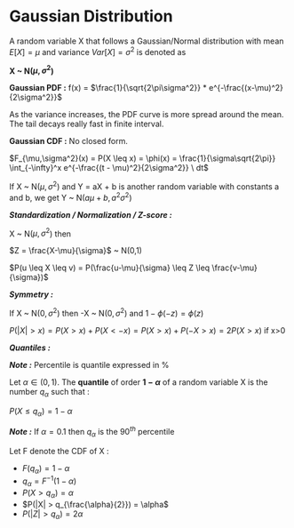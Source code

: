 # Gaussian Distribution

A random variable X that follows a Gaussian/Normal distribution with mean $E[X] = \mu$ and variance $Var[X] = \sigma^2$ is denoted as 

**X ~ N($\mu,\sigma^2$)**

**Gaussian PDF :** f(x) = $\frac{1}{\sqrt{2\pi\sigma^2}} * e^{-\frac{(x-\mu)^2}{2\sigma^2}}$

As the variance increases, the PDF curve is more spread around the mean. The tail decays really fast in finite interval.

**Gaussian CDF :** No closed form. 

$F_{\mu,\sigma^2}(x) = P(X \leq x) = \phi(x) = \frac{1}{\sigma\sqrt{2\pi}} \int_{-\infty}^x e^{-\frac{(t - \mu)^2}{2\sigma^2}} \ dt$

If X ~ N($\mu,\sigma^2$) and Y = aX + b is another random variable with constants a and b, we get Y ~ N($a\mu+b,a^2\sigma^2$)

***Standardization / Normalization / Z-score :***

X ~ N($\mu,\sigma^2$) then 

$Z = \frac{X-\mu}{\sigma}$ ~ N(0,1)

$P(u \leq X \leq v) = P(\frac{u-\mu}{\sigma} \leq Z \leq \frac{v-\mu}{\sigma})$

***Symmetry :***

If X ~ N($0,\sigma^2$) then -X ~ N($0,\sigma^2$) and $1 - \phi(-z) = \phi(z)$

$P(|X| > x) = P(X > x) + P(X < -x) = P(X > x) + P(-X > x) = 2P(X > x)$ if x>0

***Quantiles :***

***Note :*** Percentile is quantile expressed in %

Let $\alpha \in (0,1)$. The **quantile** of order **$1-\alpha$** of a random variable X is the number $q_{\alpha}$ such that :

$P(X \leq q_{\alpha}) = 1-\alpha$

***Note :*** If $\alpha = 0.1$ then $q_{\alpha}$ is the $90^{th}$ percentile

Let F denote the CDF of X :
- $F(q_{\alpha}) = 1-\alpha$
- $q_{\alpha} = F^{-1}(1-\alpha)$
- $P(X > q_{\alpha}) = \alpha$
- $P(|X| > q_{\frac{\alpha}{2}}) = \alpha$
- $P(|Z| > q_{\alpha}) = 2\alpha$

